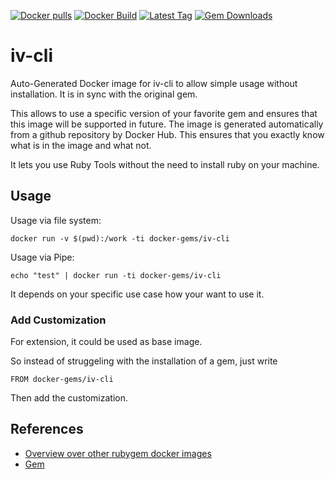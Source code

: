 [![Docker pulls](https://img.shields.io/docker/pulls/rubygem/iv-cli.svg)](https://hub.docker.com/r/rubygem/iv-cli/)
[![Docker Build](https://img.shields.io/docker/automated/rubygem/iv-cli.svg)](https://hub.docker.com/r/rubygem/iv-cli/)
[![Latest Tag](https://img.shields.io/github/tag/docker-rubygem/iv-cli.svg)](https://hub.docker.com/r/rubygem/iv-cli/)
[![Gem Downloads](https://img.shields.io/gem/dt/iv-cli.svg)](https://rubygems.org/gems/iv-cli/)
# iv-cli

Auto-Generated Docker image for iv-cli to allow simple usage without installation.
It is in sync with the original gem.

This allows to use a specific version of your favorite gem and ensures that this image will be supported in future.
The image is generated automatically from a github repository by Docker Hub.
This ensures that you exactly know what is in the image and what not.

It lets you use Ruby Tools without the need to install ruby on your machine.

## Usage

Usage via file system:

`docker run -v $(pwd):/work -ti docker-gems/iv-cli`

Usage via Pipe:

`echo "test" | docker run -ti docker-gems/iv-cli`

It depends on your specific use case how your want to use it.

### Add Customization

For extension, it could be used as base image.

So instead of struggeling with the installation of a gem, just write

`FROM docker-gems/iv-cli`

Then add the customization.

## References

 - [Overview over other rubygem docker images](https://github.com/thinkbot/docker-rubygem)
 - [Gem](https://rubygems.org/gems/iv-cli/)
